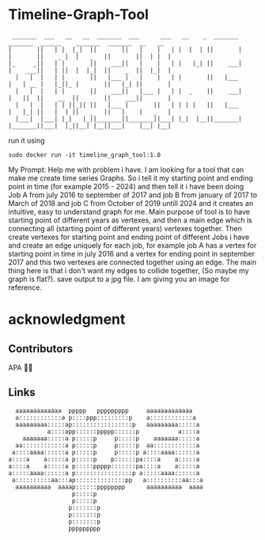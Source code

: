 # Timeline-Graph-Tool

```
 _______  ___   __   __  _______  ___      ___   __    _  _______      _______  ______    _______  _______  __   __ 
|       ||   | |  |_|  ||       ||   |    |   | |  |  | ||       |    |       ||    _ |  |   _   ||       ||  | |  |
|_     _||   | |       ||    ___||   |    |   | |   |_| ||    ___|    |    ___||   | ||  |  |_|  ||    _  ||  |_|  |
  |   |  |   | |       ||   |___ |   |    |   | |       ||   |___     |   | __ |   |_||_ |       ||   |_| ||       |
  |   |  |   | |       ||    ___||   |___ |   | |  _    ||    ___|    |   ||  ||    __  ||       ||    ___||       |
  |   |  |   | | ||_|| ||   |___ |       ||   | | | |   ||   |___     |   |_| ||   |  | ||   _   ||   |    |   _   |
  |___|  |___| |_|   |_||_______||_______||___| |_|  |__||_______|    |_______||___|  |_||__| |__||___|    |__| |__|
```

run it using
```
sudo docker run -it timeline_graph_tool:1.0
```

My Prompt:
Help me with problem i have. I am looking for a tool that can make me create time series Graphs. So i tell it my starting point and ending point in time (for example 2015 - 2024) and then tell it i have been doing Job A from july 2016 to september of 2017 and job B from january of 2017 to March of 2018 and job C from October of 2019 untill 2024 and it creates an intuitive, easy to understand graph for me.
Main purpose of tool is to have starting point of different years as vertexes, and then a main edge which is connecting all (starting point of different years) vertexes together. Then create vertexes for starting point and ending point of different Jobs i have and create an edge  uniquely for each job, for example job A has a vertex for starting point in time in july 2016 and a vertex for ending point in september 2017 and this two vertexes are connected together using an edge.
The main thing here is that i don't want my edges to collide together, (So maybe my graph is flat?). save output to a jpg file.
I am giving you an image for reference.


# acknowledgment
## Contributors

APA 🖖🏻

## Links

```
  aaaaaaaaaaaaa  ppppp   ppppppppp     aaaaaaaaaaaaa   
  a::::::::::::a p::::ppp:::::::::p    a::::::::::::a  
  aaaaaaaaa:::::ap:::::::::::::::::p   aaaaaaaaa:::::a 
           a::::app::::::ppppp::::::p           a::::a 
    aaaaaaa:::::a p:::::p     p:::::p    aaaaaaa:::::a 
  aa::::::::::::a p:::::p     p:::::p  aa::::::::::::a 
 a::::aaaa::::::a p:::::p     p:::::p a::::aaaa::::::a 
a::::a    a:::::a p:::::p    p::::::pa::::a    a:::::a 
a::::a    a:::::a p:::::ppppp:::::::pa::::a    a:::::a 
a:::::aaaa::::::a p::::::::::::::::p a:::::aaaa::::::a 
 a::::::::::aa:::ap::::::::::::::pp   a::::::::::aa:::a
  aaaaaaaaaa  aaaap::::::pppppppp      aaaaaaaaaa  aaaa
                  p:::::p                              
                  p:::::p                              
                 p:::::::p                             
                 p:::::::p                             
                 p:::::::p                             
                 ppppppppp                             
```